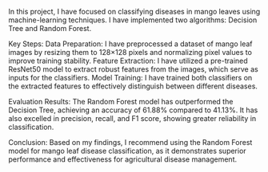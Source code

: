In this project, I have focused on classifying diseases in mango leaves using machine-learning techniques. I have implemented two algorithms: Decision Tree and Random Forest.

Key Steps:
Data Preparation: I have preprocessed a dataset of mango leaf images by resizing them to 128×128 pixels and normalizing pixel values to improve training stability.
Feature Extraction: I have utilized a pre-trained ResNet50 model to extract robust features from the images, which serve as inputs for the classifiers.
Model Training: I have trained both classifiers on the extracted features to effectively distinguish between different diseases.

Evaluation Results:
The Random Forest model has outperformed the Decision Tree, achieving an accuracy of 61.88% compared to 41.13%.
It has also excelled in precision, recall, and F1 score, showing greater reliability in classification.

Conclusion: Based on my findings, I recommend using the Random Forest model for mango leaf disease classification, as it demonstrates superior performance and effectiveness for agricultural disease management.
